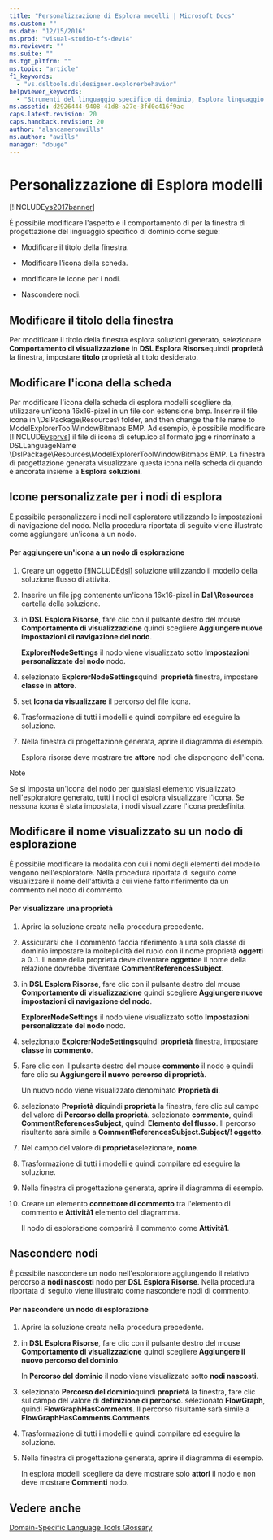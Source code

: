 ```yaml
---
title: "Personalizzazione di Esplora modelli | Microsoft Docs"
ms.custom: ""
ms.date: "12/15/2016"
ms.prod: "visual-studio-tfs-dev14"
ms.reviewer: ""
ms.suite: ""
ms.tgt_pltfrm: ""
ms.topic: "article"
f1_keywords: 
  - "vs.dsltools.dsldesigner.explorerbehavior"
helpviewer_keywords: 
  - "Strumenti del linguaggio specifico di dominio, Esplora linguaggio specifico di dominio"
ms.assetid: d2926444-9408-41d8-a27e-3fd0c416f9ac
caps.latest.revision: 20
caps.handback.revision: 20
author: "alancameronwills"
ms.author: "awills"
manager: "douge"
---
```

# Personalizzazione di Esplora modelli
[!INCLUDE[vs2017banner](../code-quality/includes/vs2017banner.md)]

È possibile modificare l'aspetto e il comportamento di per la finestra di progettazione del linguaggio specifico di dominio come segue:  
  
-   Modificare il titolo della finestra.  
  
-   Modificare l'icona della scheda.  
  
-   modificare le icone per i nodi.  
  
-   Nascondere nodi.  
  
## Modificare il titolo della finestra  
 Per modificare il titolo della finestra esplora soluzioni generato, selezionare **Comportamento di visualizzazione** in  **DSL Esplora Risorse**quindi  **proprietà** la finestra, impostare  **titolo** proprietà al titolo desiderato.  
  
## Modificare l'icona della scheda  
 Per modificare l'icona della scheda di esplora modelli scegliere da, utilizzare un'icona 16x16\-pixel in un file con estensione bmp.  Inserire il file icona in \\DslPackage\\Resources\\ folder, and then change the file name to ModelExplorerToolWindowBitmaps BMP.  Ad esempio, è possibile modificare [!INCLUDE[vsprvs](../code-quality/includes/vsprvs_md.md)] il file di icona di setup.ico al formato jpg e rinominato a DSLLanguageName \\DslPackage\\Resources\\ModelExplorerToolWindowBitmaps BMP.  La finestra di progettazione generata visualizzare questa icona nella scheda di quando è ancorata insieme a **Esplora soluzioni**.  
  
## Icone personalizzate per i nodi di esplora  
 È possibile personalizzare i nodi nell'esploratore utilizzando le impostazioni di navigazione del nodo.  Nella procedura riportata di seguito viene illustrato come aggiungere un'icona a un nodo.  
  
#### Per aggiungere un'icona a un nodo di esplorazione  
  
1.  Creare un oggetto [!INCLUDE[dsl](../modeling/includes/dsl_md.md)] soluzione utilizzando il modello della soluzione flusso di attività.  
  
2.  Inserire un file jpg contenente un'icona 16x16\-pixel in **Dsl \\Resources** cartella della soluzione.  
  
3.  in **DSL Esplora Risorse**, fare clic con il pulsante destro del mouse  **Comportamento di visualizzazione** quindi scegliere  **Aggiungere nuove impostazioni di navigazione del nodo**.  
  
     **ExplorerNodeSettings** il nodo viene visualizzato sotto  **Impostazioni personalizzate del nodo** nodo.  
  
4.  selezionato **ExplorerNodeSettings**quindi  **proprietà** finestra, impostare  **classe** in  **attore**.  
  
5.  set **Icona da visualizzare** il percorso del file icona.  
  
6.  Trasformazione di tutti i modelli e quindi compilare ed eseguire la soluzione.  
  
7.  Nella finestra di progettazione generata, aprire il diagramma di esempio.  
  
     Esplora risorse deve mostrare tre **attore** nodi che dispongono dell'icona.  
  
> [!NOTE]
>  Se si imposta un'icona del nodo per qualsiasi elemento visualizzato nell'esploratore generato, tutti i nodi di esplora visualizzare l'icona.  Se nessuna icona è stata impostata, i nodi visualizzare l'icona predefinita.  
  
## Modificare il nome visualizzato su un nodo di esplorazione  
 È possibile modificare la modalità con cui i nomi degli elementi del modello vengono nell'esploratore.  Nella procedura riportata di seguito come visualizzare il nome dell'attività a cui viene fatto riferimento da un commento nel nodo di commento.  
  
#### Per visualizzare una proprietà  
  
1.  Aprire la soluzione creata nella procedura precedente.  
  
2.  Assicurarsi che il commento faccia riferimento a una sola classe di dominio impostare la molteplicità del ruolo con il nome proprietà **oggetti** a 0..1.  Il nome della proprietà deve diventare **oggetto**e il nome della relazione dovrebbe diventare  **CommentReferencesSubject**.  
  
3.  in **DSL Esplora Risorse**, fare clic con il pulsante destro del mouse  **Comportamento di visualizzazione** quindi scegliere  **Aggiungere nuove impostazioni di navigazione del nodo**.  
  
     **ExplorerNodeSettings** il nodo viene visualizzato sotto  **Impostazioni personalizzate del nodo** nodo.  
  
4.  selezionato **ExplorerNodeSettings**quindi  **proprietà** finestra, impostare  **classe** in  **commento**.  
  
5.  Fare clic con il pulsante destro del mouse **commento** il nodo e quindi fare clic su  **Aggiungere il nuovo percorso di proprietà**.  
  
     Un nuovo nodo viene visualizzato denominato **Proprietà di**.  
  
6.  selezionato **Proprietà di**quindi  **proprietà** la finestra, fare clic sul campo del valore di  **Percorso della proprietà**.  selezionato **commento**, quindi  **CommentReferencesSubject**, quindi  **Elemento del flusso**.  Il percorso risultante sarà simile a **CommentReferencesSubject.Subject\/\! oggetto**.  
  
7.  Nel campo del valore di **proprietà**selezionare,  **nome**.  
  
8.  Trasformazione di tutti i modelli e quindi compilare ed eseguire la soluzione.  
  
9. Nella finestra di progettazione generata, aprire il diagramma di esempio.  
  
10. Creare un elemento **connettore di commento** tra l'elemento di commento e  **Attività1** elemento del diagramma.  
  
     Il nodo di esplorazione comparirà il commento come **Attività1**.  
  
## Nascondere nodi  
 È possibile nascondere un nodo nell'esploratore aggiungendo il relativo percorso a **nodi nascosti** nodo per  **DSL Esplora Risorse**.  Nella procedura riportata di seguito viene illustrato come nascondere nodi di commento.  
  
#### Per nascondere un nodo di esplorazione  
  
1.  Aprire la soluzione creata nella procedura precedente.  
  
2.  in **DSL Esplora Risorse**, fare clic con il pulsante destro del mouse  **Comportamento di visualizzazione** quindi scegliere  **Aggiungere il nuovo percorso del dominio**.  
  
     In **Percorso del dominio** il nodo viene visualizzato sotto  **nodi nascosti**.  
  
3.  selezionato **Percorso del dominio**quindi  **proprietà** la finestra, fare clic sul campo del valore di  **definizione di percorso**.  selezionato **FlowGraph**, quindi  **FlowGraphHasComments**.  Il percorso risultante sarà simile a **FlowGraphHasComments.Comments**  
  
4.  Trasformazione di tutti i modelli e quindi compilare ed eseguire la soluzione.  
  
5.  Nella finestra di progettazione generata, aprire il diagramma di esempio.  
  
     In esplora modelli scegliere da deve mostrare solo **attori** il nodo e non deve mostrare  **Commenti** nodo.  
  
## Vedere anche  
 [Domain\-Specific Language Tools Glossary](http://msdn.microsoft.com/it-it/ca5e84cb-a315-465c-be24-76aa3df276aa)